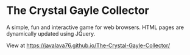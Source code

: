 # The Crystal Gayle Collector

A simple, fun and interactive game for web browsers. HTML pages are dynamically updated using JQuery.

View at https://javalava76.github.io/The-Crystal-Gayle-Collector/

